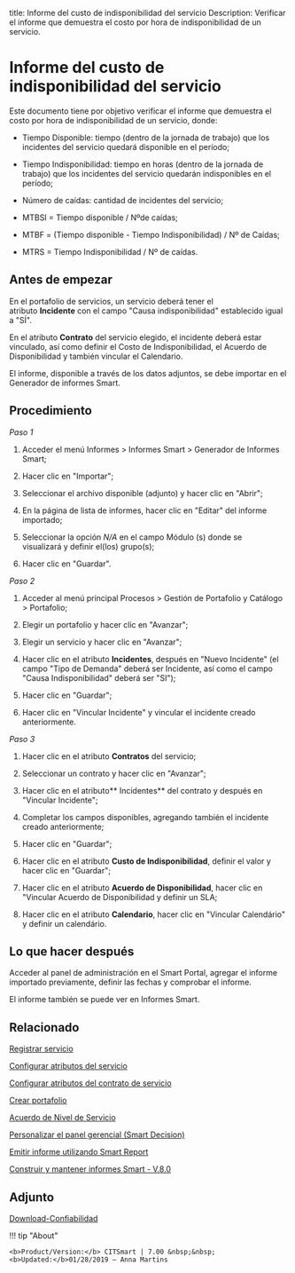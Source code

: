 title: Informe del custo de indisponibilidad del servicio
Description: Verificar el informe que demuestra el costo por hora de indisponibilidad de un servicio.
# Informe del custo de indisponibilidad del servicio


Este documento tiene por objetivo verificar el informe que demuestra el costo
por hora de indisponibilidad de un servicio, donde:

-   Tiempo Disponible: tiempo (dentro de la jornada de trabajo) que los
    incidentes del servicio quedará disponible en el período;

-   Tiempo Indisponibilidad: tiempo en horas (dentro de la jornada de trabajo)
    que los incidentes del servicio quedarán indisponibles en el período;

-   Número de caídas: cantidad de incidentes del servicio;

-   MTBSI = Tiempo disponible / Nºde caídas;

-   MTBF = (Tiempo disponible - Tiempo Indisponibilidad) / Nº de Caídas;

-   MTRS = Tiempo Indisponibilidad / Nº de caídas.

Antes de empezar
--------------------

En el portafolio de servicios, un servicio deberá tener el
atributo **Incidente** con el campo "Causa indisponibilidad" establecido igual a
"SÍ".

En el atributo **Contrato** del servicio elegido, el incidente deberá estar
vinculado, así como definir el Costo de Indisponibilidad, el Acuerdo de
Disponibilidad y también vincular el Calendario.

El informe, disponible a través de los datos adjuntos, se debe importar en el
Generador de informes Smart.

Procedimiento
-----------------

*Paso 1*

1.  Acceder el menú Informes \> Informes Smart \> Generador de Informes Smart;

2.  Hacer clic en "Importar";

3.  Seleccionar el archivo disponible (adjunto) y hacer clic en "Abrir";

4.  En la página de lista de informes, hacer clic en "Editar" del informe
    importado;

5.  Seleccionar la opción *N/A* en el campo Módulo (s) donde se
    visualizará y definir el(los) grupo(s);

6.  Hacer clic en "Guardar".

*Paso 2*

1.  Acceder al menú principal Procesos \> Gestión de Portafolio y Catálogo \>
    Portafolio;

2.  Elegir un portafolio y hacer clic en "Avanzar";

3.  Elegir un servicio y hacer clic en "Avanzar";

4.  Hacer clic en el atributo **Incidentes**, después en "Nuevo Incidente" (el
    campo "Tipo de Demanda" deberá ser Incidente, así como el campo "Causa
    Indisponibilidad" deberá ser "SI");

5.  Hacer clic en "Guardar";

6.  Hacer clic en "Vincular Incidente" y vincular el incidente creado
    anteriormente.

*Paso 3*

1.  Hacer clic en el atributo **Contratos** del servicio;

2.  Seleccionar un contrato y hacer clic en "Avanzar";

3.  Hacer clic en el atributo** Incidentes** del contrato y después en "Vincular
    Incidente";

4.  Completar los campos disponibles, agregando también el incidente creado
    anteriormente;

5.  Hacer clic en "Guardar";

6.  Hacer clic en el atributo **Custo de Indisponibilidad**, definir el valor y
    hacer clic en "Guardar";

7.  Hacer clic en el atributo **Acuerdo de Disponibilidad**, hacer clic en
    "Vincular Acuerdo de Disponibilidad y definir un SLA;

8.  Hacer clic en el atributo **Calendario**, hacer clic en "Vincular
    Calendário" y definir un calendário.

Lo que hacer después
------------

Acceder al panel de administración en el Smart Portal, agregar el informe
importado previamente, definir las fechas y comprobar el informe.

El informe también se puede ver en Informes Smart.



Relacionado
-----------

[Registrar servicio](/es-es/citsmart-7/processes/portfolio-and-catalog/use/register-a-service.html)

[Configurar atributos del servicio](/es-es/citsmart-7/processes/portfolio-and-catalog/use/configure-services-attributes.html)

[Configurar atributos del contrato de servicio](/es-es/citsmart-7/processes/portfolio-and-catalog/use/service-contract-attributes.html)

[Crear portafolio](/es-es/citsmart-7/processes/portfolio-and-catalog/use/create-the-portfolio.html)

[Acuerdo de Nivel de Servicio](/es-es/citsmart-7/processes/service-level/use/service-level-agreement.html)

[Personalizar el panel gerencial (Smart Decision)](/es-es/citsmart-7/additional-features/reports/create/dashboard-customize-management-panel-smart-decision.html)

[Emitir informe utilizando Smart Report](/es-es/citsmart-7/additional-features/reports/create/smart-reports/configuration/create-smart-report.html)

[Construir y mantener informes Smart - V.8.0](/es-es/citsmart-7/additional-features/reports/create/smart-reports/configuration/build-maintain-smart-report.html)


Adjunto
-----
[Download-Confiabilidad][1]

!!! tip "About"

    <b>Product/Version:</b> CITSmart | 7.00 &nbsp;&nbsp;
    <b>Updated:</b>01/28/2019 – Anna Martins

[1]:/es-es/citsmart-7/additional-features/reports/use/images/confiabilidade.citreport
